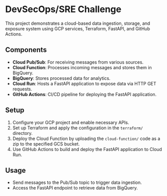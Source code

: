 # DevSecOps/SRE Challenge

This project demonstrates a cloud-based data ingestion, storage, and exposure system using GCP services, Terraform, FastAPI, and GitHub Actions.

## Components

- **Cloud Pub/Sub**: For receiving messages from various sources.
- **Cloud Function**: Processes incoming messages and stores them in BigQuery.
- **BigQuery**: Stores processed data for analytics.
- **Cloud Run**: Hosts a FastAPI application to expose data via HTTP GET requests.
- **GitHub Actions**: CI/CD pipeline for deploying the FastAPI application.

## Setup

1. Configure your GCP project and enable necessary APIs.
2. Set up Terraform and apply the configuration in the `terraform/` directory.
3. Deploy the Cloud Function by uploading the `cloud-function/` code as a zip to the specified GCS bucket.
4. Use GitHub Actions to build and deploy the FastAPI application to Cloud Run.

## Usage

- Send messages to the Pub/Sub topic to trigger data ingestion.
- Access the FastAPI endpoint to retrieve data from BigQuery.